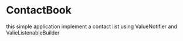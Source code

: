 # ContactBook
this simple application implement a contact list using ValueNotifier and ValieListenableBuilder

